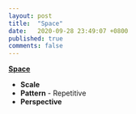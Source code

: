 ```yaml
---
layout: post
title:  "Space"
date:   2020-09-28 23:49:07 +0800
published: true
comments: false
---
```


<ins>**Space**</ins>
* **Scale**
* **Pattern** - Repetitive
* **Perspective**